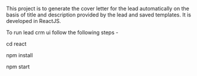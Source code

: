 This project is to generate the cover letter for the lead automatically on the basis of title and description provided by the lead and saved templates. It is developed in ReactJS.

To run lead crm ui follow the following steps -


cd react

npm install

npm start
